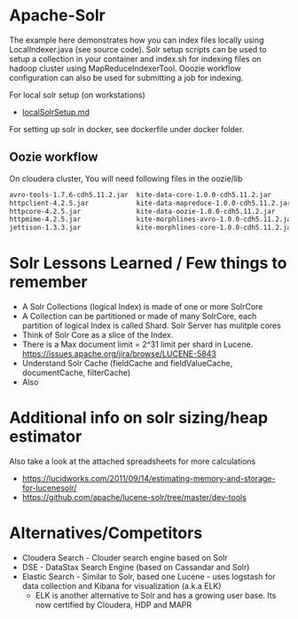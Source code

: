# Apache-Solr
The example here demonstrates how you can index files locally using LocalIndexer.java (see source code). Solr setup scripts can be used to setup a collection in your container and index.sh for indexing files on hadoop cluster using MapReduceIndexerTool. Ooozie workflow configuration can also be used for submitting a job for indexing.

For local solr setup (on workstations)
* [localSolrSetup.md](localSolrSetup.md)

For setting up solr in docker, see dockerfile under docker folder.


## Oozie workflow
On cloudera cluster, You will need following files in the oozie/lib

```sh
avro-tools-1.7.6-cdh5.11.2.jar  kite-data-core-1.0.0-cdh5.11.2.jar        kite-morphlines-solr-core-1.0.0-cdh5.11.2.jar
httpclient-4.2.5.jar            kite-data-mapreduce-1.0.0-cdh5.11.2.jar   noggit-0.5.jar
httpcore-4.2.5.jar              kite-data-oozie-1.0.0-cdh5.11.2.jar       solr-core-4.10.3-cdh5.11.2.jar
httpmime-4.2.5.jar              kite-morphlines-avro-1.0.0-cdh5.11.2.jar  solr-solrj-4.10.3-cdh5.11.2.jar
jettison-1.3.3.jar              kite-morphlines-core-1.0.0-cdh5.11.2.jar

```

# Solr Lessons Learned / Few things to remember
* A Solr Collections (logical Index) is made of one or more SolrCore
* A Collection can be partitioned or made of many SolrCore, each partition of logical Index is called Shard. Solr Server has mulitple cores
* Think of Solr Core as a slice of the Index.
* There is a Max document limit = 2^31 limit per shard in Lucene. https://issues.apache.org/jira/browse/LUCENE-5843
* Understand Solr Cache (fieldCache and fieldValueCache, documentCache, filterCache)
* Also 

# Additional info on solr sizing/heap estimator
Also take a look at the attached spreadsheets for more calculations

* https://lucidworks.com/2011/09/14/estimating-memory-and-storage-for-lucenesolr/
* https://github.com/apache/lucene-solr/tree/master/dev-tools




# Alternatives/Competitors

* Cloudera Search - Clouder search engine based on Solr
* DSE - DataStax Search Engine (based on Cassandar and Solr)
* Elastic Search - Similar to Solr, based one Lucene - uses logstash for data collection and Kibana for visualization (a.k.a ELK)
  * ELK is another alternative to Solr and has a growing user base. Its now certified by Cloudera, HDP and MAPR
